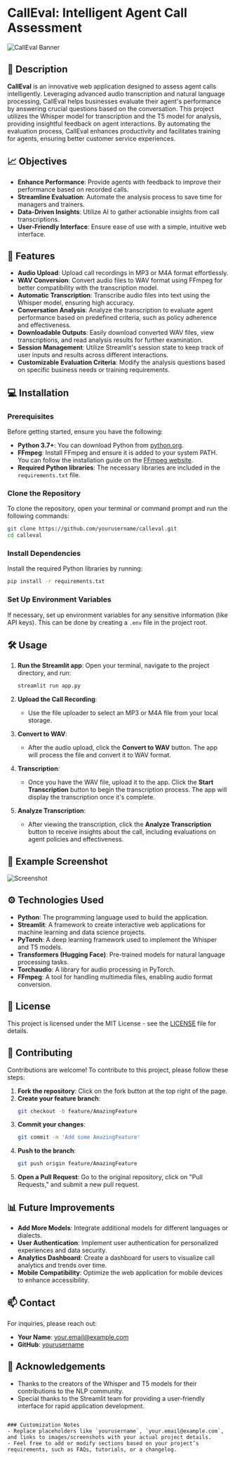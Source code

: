 
# CallEval: Intelligent Agent Call Assessment

![CallEval Banner](https://via.placeholder.com/1200x300.png?text=CallEval+Banner) <!-- Replace with your project banner -->

## 📖 Description

**CallEval** is an innovative web application designed to assess agent calls intelligently. Leveraging advanced audio transcription and natural language processing, CallEval helps businesses evaluate their agent's performance by answering crucial questions based on the conversation. This project utilizes the Whisper model for transcription and the T5 model for analysis, providing insightful feedback on agent interactions. By automating the evaluation process, CallEval enhances productivity and facilitates training for agents, ensuring better customer service experiences.

## 📈 Objectives

- **Enhance Performance**: Provide agents with feedback to improve their performance based on recorded calls.
- **Streamline Evaluation**: Automate the analysis process to save time for managers and trainers.
- **Data-Driven Insights**: Utilize AI to gather actionable insights from call transcriptions.
- **User-Friendly Interface**: Ensure ease of use with a simple, intuitive web interface.

## 🚀 Features

- **Audio Upload**: Upload call recordings in MP3 or M4A format effortlessly.
- **WAV Conversion**: Convert audio files to WAV format using FFmpeg for better compatibility with the transcription model.
- **Automatic Transcription**: Transcribe audio files into text using the Whisper model, ensuring high accuracy.
- **Conversation Analysis**: Analyze the transcription to evaluate agent performance based on predefined criteria, such as policy adherence and effectiveness.
- **Downloadable Outputs**: Easily download converted WAV files, view transcriptions, and read analysis results for further examination.
- **Session Management**: Utilize Streamlit's session state to keep track of user inputs and results across different interactions.
- **Customizable Evaluation Criteria**: Modify the analysis questions based on specific business needs or training requirements.

## 💻 Installation

### Prerequisites

Before getting started, ensure you have the following:

- **Python 3.7+**: You can download Python from [python.org](https://www.python.org/downloads/).
- **FFmpeg**: Install FFmpeg and ensure it is added to your system PATH. You can follow the installation guide on the [FFmpeg website](https://ffmpeg.org/download.html).
- **Required Python libraries**: The necessary libraries are included in the `requirements.txt` file.

### Clone the Repository

To clone the repository, open your terminal or command prompt and run the following commands:

```bash
git clone https://github.com/yourusername/calleval.git
cd calleval
```

### Install Dependencies

Install the required Python libraries by running:

```bash
pip install -r requirements.txt
```

### Set Up Environment Variables

If necessary, set up environment variables for any sensitive information (like API keys). This can be done by creating a `.env` file in the project root.

## 🛠 Usage

1. **Run the Streamlit app**:
    Open your terminal, navigate to the project directory, and run:
    ```bash
    streamlit run app.py
    ```

2. **Upload the Call Recording**:
   - Use the file uploader to select an MP3 or M4A file from your local storage.

3. **Convert to WAV**:
   - After the audio upload, click the **Convert to WAV** button. The app will process the file and convert it to WAV format.

4. **Transcription**:
   - Once you have the WAV file, upload it to the app. Click the **Start Transcription** button to begin the transcription process. The app will display the transcription once it's complete.

5. **Analyze Transcription**:
   - After viewing the transcription, click the **Analyze Transcription** button to receive insights about the call, including evaluations on agent policies and effectiveness.

## 🎨 Example Screenshot

![Screenshot](https://github.com/NeuroCoder47/CallEval-Intelligent-Agent-Call-Assessment/blob/main/screenshot.png)

## ⚙️ Technologies Used

- **Python**: The programming language used to build the application.
- **Streamlit**: A framework to create interactive web applications for machine learning and data science projects.
- **PyTorch**: A deep learning framework used to implement the Whisper and T5 models.
- **Transformers (Hugging Face)**: Pre-trained models for natural language processing tasks.
- **Torchaudio**: A library for audio processing in PyTorch.
- **FFmpeg**: A tool for handling multimedia files, enabling audio format conversion.

## 📝 License

This project is licensed under the MIT License - see the [LICENSE](LICENSE) file for details.

## 🤝 Contributing

Contributions are welcome! To contribute to this project, please follow these steps:

1. **Fork the repository**: Click on the fork button at the top right of the page.
2. **Create your feature branch**: 
   ```bash
   git checkout -b feature/AmazingFeature
   ```
3. **Commit your changes**: 
   ```bash
   git commit -m 'Add some AmazingFeature'
   ```
4. **Push to the branch**: 
   ```bash
   git push origin feature/AmazingFeature
   ```
5. **Open a Pull Request**: Go to the original repository, click on "Pull Requests," and submit a new pull request.

## 📊 Future Improvements

- **Add More Models**: Integrate additional models for different languages or dialects.
- **User Authentication**: Implement user authentication for personalized experiences and data security.
- **Analytics Dashboard**: Create a dashboard for users to visualize call analytics and trends over time.
- **Mobile Compatibility**: Optimize the web application for mobile devices to enhance accessibility.

## 📫 Contact

For inquiries, please reach out:

- **Your Name**: [your.email@example.com](mailto:your.email@example.com)
- **GitHub**: [yourusername](https://github.com/yourusername)

## 🌟 Acknowledgements

- Thanks to the creators of the Whisper and T5 models for their contributions to the NLP community.
- Special thanks to the Streamlit team for providing a user-friendly interface for rapid application development.

```

### Customization Notes
- Replace placeholders like `yourusername`, `your.email@example.com`, and links to images/screenshots with your actual project details.
- Feel free to add or modify sections based on your project’s requirements, such as FAQs, tutorials, or a changelog.

